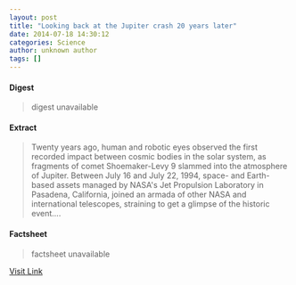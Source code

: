 ```yaml
---
layout: post
title: "Looking back at the Jupiter crash 20 years later"
date: 2014-07-18 14:30:12
categories: Science
author: unknown author
tags: []
---
```



#### Digest
>digest unavailable

#### Extract
>Twenty years ago, human and robotic eyes observed the first recorded impact between cosmic bodies in the solar system, as fragments of comet Shoemaker-Levy 9 slammed into the atmosphere of Jupiter. Between July 16 and July 22, 1994, space- and Earth-based assets managed by NASA's Jet Propulsion Laboratory in Pasadena, California, joined an armada of other NASA and international telescopes, straining to get a glimpse of the historic event....

#### Factsheet
>factsheet unavailable

[Visit Link](http://feeds.sciencedaily.com/~r/sciencedaily/~3/Rn9nGQw4jTw/140718103012.htm)


